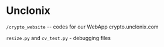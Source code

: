 ﻿# Unclonix

`/crypto_website` -- codes for our WebApp crypto.unclonix.com

`resize.py` and `cv_test.py` - debugging files
